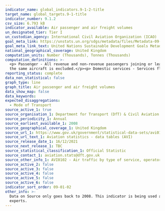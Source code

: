 ```yaml
---
indicator_name: global_indicators.9-1-2-title
target_name: global_targets.9-1-title
indicator_number: 9.1.2
csv_size: 6.793 kB
indicator_available: Air passenger and air freight volumes
un_designated_tier: Tier I
un_custodian_agency: International Civil Aviation Organization (ICAO)
goal_meta_link: https://unstats.un.org/sdgs/metadata/files/Metadata-09-01-02.pdf
goal_meta_link_text: United Nations Sustainable Development Goals Metadata (PDF 375 KB)
national_geographical_coverage: United Kingdom
computation_units: Number (Thousands), Tonnes (Thousands)
computation_definitions: >-
  <p> Passenger - All revenue and non-revenue passengers joining or leaving an aircraft at a United Kingdom airport.</p><p> Freight - The weight of other property carried on an aircraft excluding mail and passengers’ and crews’ permitted baggage. Freight in transit through the airport on
  the same aircraft is excluded.</p><p> Domestic services - Services flown entirely within the United Kingdom.</p><p> International services - Services flown between the United Kingdom and places outside.</p>
reporting_status: complete
data_non_statistical: false
graph_type: line
graph_title: Air passenger and air freight volumes
data_show_map: false
data_keywords:
expected_disaggregations:
  - Mode of Transport
source_active_1: true
source_organisation_1: Department for Transport (DfT) & Civil Aviation Authority
source_periodicity_1: Annual
source_earliest_available_1: 2008
source_geographical_coverage_1: United Kingdom
source_url_1: https://www.gov.uk/government/statistical-data-sets/avi01-traffic-passenger-numbers-mode-of-travel-to-airport
source_url_text_1: Aviation statistics - data tables (AVI)
source_release_date_1: 16/12/2021
source_next_release_1: TBC
source_statistical_classification_1: Official Statistic 
source_contact_1: aviation.stats@dft.gov.uk
source_other_info_1: AVI0102 - Air traffic by type of service, operator and airport (ODS, 42.6KB)
source_active_2: false
source_active_3: false
source_active_4: false
source_active_5: false
source_active_6: false
indicator_sort_order: 09-01-02
other_info: >-
  Data on Source only goes back to 2008. This indicator is being used as an approximation of the UN SDG Indicator. Where possible, we will work to identify or develop UK data to meet the global indicator specification. This indicator has not been identified in collaboration with topic
  experts.
---
```

